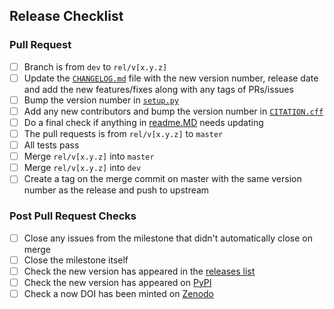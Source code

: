 ## Release Checklist

### Pull Request
- [ ] Branch is from `dev` to `rel/v[x.y.z]`
- [ ] Update the [`CHANGELOG.md`](https://github.com/UKRIN-MAPS/ukat/blob/master/CHANGELOG.md) file with the new version number, release date and add the new features/fixes along with any tags of PRs/issues
- [ ] Bump the version number in [`setup.py`](https://github.com/UKRIN-MAPS/ukat/blob/master/setup.py)
- [ ] Add any new contributors and bump the version number in [`CITATION.cff`](https://github.com/UKRIN-MAPS/ukat/blob/master/CITATION.cff)
- [ ] Do a final check if anything in [readme.MD](rhttps://github.com/UKRIN-MAPS/ukat/blob/master/README.md) needs updating
- [ ] The pull requests is from `rel/v[x.y.z]` to `master`
- [ ] All tests pass
- [ ] Merge `rel/v[x.y.z]` into `master`
- [ ] Merge `rel/v[x.y.z]` into `dev`
- [ ] Create a tag on the merge commit on master with the same version number as the release and push to upstream

### Post Pull Request Checks
- [ ] Close any issues from the milestone that didn't automatically close on merge
- [ ] Close the milestone itself
- [ ] Check the new version has appeared in the [releases list](https://github.com/UKRIN-MAPS/ukat/releases)
- [ ] Check the new version has appeared on [PyPI](https://pypi.org/project/ukat/)
- [ ] Check a now DOI has been minted on [Zenodo](https://zenodo.org/account/settings/github/repository/UKRIN-MAPS/ukat)